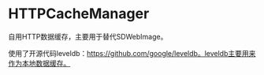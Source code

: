 # HTTPCacheManager
自用HTTP数据缓存，主要用于替代SDWebImage。

使用了开源代码leveldb：https://github.com/google/leveldb。leveldb主要用来作为本地数据缓存。
